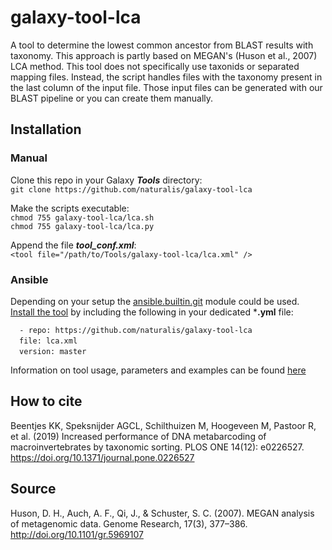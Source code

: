 # galaxy-tool-lca
A tool to determine the lowest common ancestor from BLAST results with taxonomy. This approach is partly based on MEGAN's (Huson et al., 2007) LCA method. This tool does not specifically use taxonids or separated mapping files. Instead, the script handles files with the taxonomy present in the last column of the input file. Those input files can be generated with our BLAST pipeline or you can create them manually.

## Installation
### Manual
Clone this repo in your Galaxy ***Tools*** directory:  
`git clone https://github.com/naturalis/galaxy-tool-lca`  

Make the scripts executable:  
`chmod 755 galaxy-tool-lca/lca.sh`  
`chmod 755 galaxy-tool-lca/lca.py`  

Append the file ***tool_conf.xml***:    
`<tool file="/path/to/Tools/galaxy-tool-lca/lca.xml" />`  

### Ansible
Depending on your setup the [ansible.builtin.git](https://docs.ansible.com/ansible/latest/collections/ansible/builtin/git_module.html) module could be used.  
[Install the tool](https://docs.ansible.com/ansible/latest/collections/ansible/builtin/git_module.html#examples) by including the following in your dedicated ***.yml** file:  

`  - repo: https://github.com/naturalis/galaxy-tool-lca`  
&ensp;&ensp;`file: lca.xml`  
&ensp;&ensp;`version: master`  

Information on tool usage, parameters and examples can be found [here](https://github.com/naturalis/galaxy-tool-lca/blob/master/usage.md)  

## How to cite
Beentjes KK, Speksnijder AGCL, Schilthuizen M, Hoogeveen M, Pastoor R, et al. (2019) Increased performance of DNA metabarcoding of macroinvertebrates by taxonomic sorting. PLOS ONE 14(12): e0226527. https://doi.org/10.1371/journal.pone.0226527

## Source
Huson, D. H., Auch, A. F., Qi, J., & Schuster, S. C. (2007). MEGAN analysis of metagenomic data. Genome Research, 17(3), 377–386. http://doi.org/10.1101/gr.5969107
